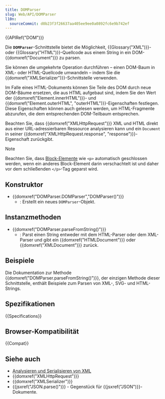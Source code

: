 ```yaml
---
title: DOMParser
slug: Web/API/DOMParser
l10n:
  sourceCommit: d0b23f3f26637aa405ee9ee0a0892fc6e9b742ef
---
```


{{APIRef("DOM")}}

Die **`DOMParser`**-Schnittstelle bietet die Möglichkeit, {{Glossary("XML")}}- oder {{Glossary("HTML")}}-Quellcode aus einem String in ein DOM-{{domxref("Document")}} zu parsen.

Sie können die umgekehrte Operation durchführen – einen DOM-Baum in XML- oder HTML-Quellcode umwandeln – indem Sie die {{domxref("XMLSerializer")}}-Schnittstelle verwenden.

Im Falle eines HTML-Dokuments können Sie Teile des DOM durch neue DOM-Bäume ersetzen, die aus HTML aufgebaut sind, indem Sie den Wert der {{domxref("Element.innerHTML")}}- und {{domxref("Element.outerHTML", "outerHTML")}}-Eigenschaften festlegen. Diese Eigenschaften können auch gelesen werden, um HTML-Fragmente abzurufen, die dem entsprechenden DOM-Teilbaum entsprechen.

Beachten Sie, dass {{domxref("XMLHttpRequest")}} XML und HTML direkt aus einer URL-adressierbaren Ressource analysieren kann und ein `Document` in seiner {{domxref("XMLHttpRequest.response", "response")}}-Eigenschaft zurückgibt.

> [!NOTE]
> Beachten Sie, dass [Block-Elemente](/de/docs/Glossary/Block-level_content) wie `<p>` automatisch geschlossen werden, wenn ein anderes Block-Element darin verschachtelt ist und daher vor dem schließenden `</p>`-Tag geparst wird.

## Konstruktor

- {{domxref("DOMParser.DOMParser","DOMParser()")}}
  - : Erstellt ein neues `DOMParser`-Objekt.

## Instanzmethoden

- {{domxref("DOMParser.parseFromString()")}}
  - : Parst einen String entweder mit dem HTML-Parser oder dem XML-Parser und gibt ein {{domxref("HTMLDocument")}} oder {{domxref("XMLDocument")}} zurück.

## Beispiele

Die Dokumentation zur Methode {{domxref("DOMParser.parseFromString()")}}, der einzigen Methode dieser Schnittstelle, enthält Beispiele zum Parsen von XML-, SVG- und HTML-Strings.

## Spezifikationen

{{Specifications}}

## Browser-Kompatibilität

{{Compat}}

## Siehe auch

- [Analysieren und Serialisieren von XML](/de/docs/Web/XML/Parsing_and_serializing_XML)
- {{domxref("XMLHttpRequest")}}
- {{domxref("XMLSerializer")}}
- {{jsxref("JSON.parse()")}} - Gegenstück für {{jsxref("JSON")}}-Dokumente.

